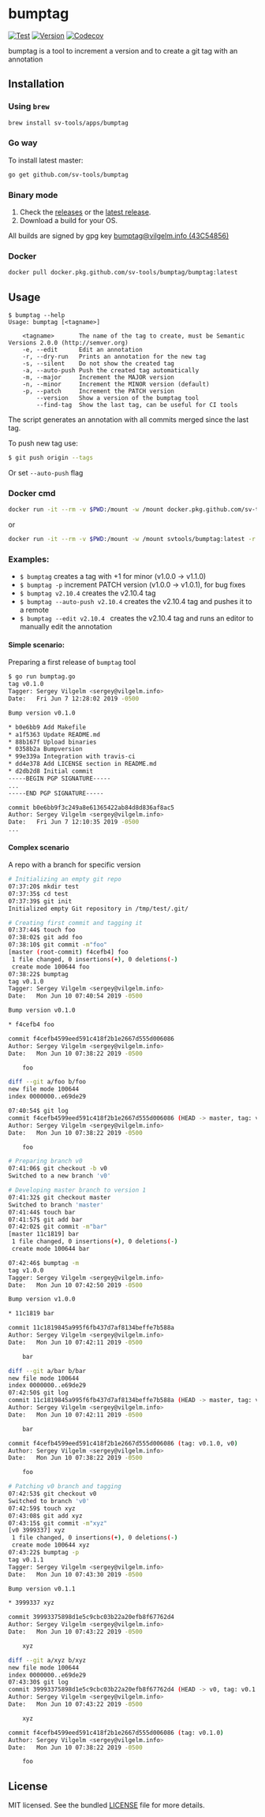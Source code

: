 # bumptag

[![Test](https://img.shields.io/github/workflow/status/sv-tools/bumptag/Test%20Master%20Branch)](https://github.com/sv-tools/bumptag/actions?query=workflow%3A%22Test+Master+Branch%22)
[![Version](https://img.shields.io/github/release/sv-tools/bumptag.svg)](https://github.com/sv-tools/bumptag/releases/)
[![Codecov](https://img.shields.io/codecov/c/github/sv-tools/bumptag)](https://codecov.io/gh/sv-tools/bumptag)

bumptag is a tool to increment a version and to create a git tag with an annotation

## Installation

### Using `brew`
```bash
brew install sv-tools/apps/bumptag
```

### Go way
To install latest master:
```bash
go get github.com/sv-tools/bumptag
```

### Binary mode

1. Check the [releases](https://github.com/sv-tools/bumptag/releases)
or the [latest release](https://github.com/sv-tools/bumptag/releases/latest).
2. Download a build for your OS.

All builds are signed by gpg key [bumptag@vilgelm.info (43C54856)](https://keys.openpgp.org/search?q=bumptag%40vilgelm.info)

### Docker
```bash
docker pull docker.pkg.github.com/sv-tools/bumptag/bumptag:latest
```

## Usage

```
$ bumptag --help
Usage: bumptag [<tagname>]

    <tagname>       The name of the tag to create, must be Semantic Versions 2.0.0 (http://semver.org)
    -e, --edit      Edit an annotation
    -r, --dry-run   Prints an annotation for the new tag
    -s, --silent    Do not show the created tag
    -a, --auto-push Push the created tag automatically
    -m, --major     Increment the MAJOR version
    -n, --minor     Increment the MINOR version (default)
    -p, --patch     Increment the PATCH version
        --version   Show a version of the bumptag tool
        --find-tag  Show the last tag, can be useful for CI tools
```

The script generates an annotation with all commits merged since the last tag.

To push new tag use:
```bash
$ git push origin --tags
```

Or set `--auto-push` flag

### Docker cmd

```bash
docker run -it --rm -v $PWD:/mount -w /mount docker.pkg.github.com/sv-tools/bumptag/bumptag:latest -r
```

or

```bash
docker run -it --rm -v $PWD:/mount -w /mount svtools/bumptag:latest -r
```

### Examples:

* ```$ bumptag``` creates a tag with +1 for minor (v1.0.0 -> v1.1.0)
* ```$ bumptag -p``` increment PATCH version (v1.0.0 -> v1.0.1), for bug fixes
* ```$ bumptag v2.10.4``` creates the v2.10.4 tag
* ```$ bumptag --auto-push v2.10.4``` creates the v2.10.4 tag and pushes it to a remote
* ```$ bumptag --edit v2.10.4 ``` creates the v2.10.4 tag and runs an editor to manually edit the annotation

#### Simple scenario:
Preparing a first release of `bumptag` tool
```bash
$ go run bumptag.go
tag v0.1.0
Tagger: Sergey Vilgelm <sergey@vilgelm.info>
Date:   Fri Jun 7 12:28:02 2019 -0500

Bump version v0.1.0

* b0e6bb9 Add Makefile
* a1f5363 Update README.md
* 88b167f Upload binaries
* 0358b2a Bumpversion
* 99e339a Integration with travis-ci
* dd4e378 Add LICENSE section in README.md
* d2db2d8 Initial commit
-----BEGIN PGP SIGNATURE-----
...
-----END PGP SIGNATURE-----

commit b0e6bb9f3c249a8e61365422ab84d8d836af8ac5
Author: Sergey Vilgelm <sergey@vilgelm.info>
Date:   Fri Jun 7 12:10:35 2019 -0500
...
```

#### Complex scenario
A repo with a branch for specific version
```bash
# Initializing an empty git repo
07:37:20$ mkdir test
07:37:35$ cd test
07:37:39$ git init
Initialized empty Git repository in /tmp/test/.git/

# Creating first commit and tagging it
07:37:44$ touch foo
07:38:02$ git add foo
07:38:10$ git commit -m"foo"
[master (root-commit) f4cefb4] foo
 1 file changed, 0 insertions(+), 0 deletions(-)
 create mode 100644 foo
07:38:22$ bumptag
tag v0.1.0
Tagger: Sergey Vilgelm <sergey@vilgelm.info>
Date:   Mon Jun 10 07:40:54 2019 -0500

Bump version v0.1.0

* f4cefb4 foo

commit f4cefb4599eed591c418f2b1e2667d555d006086
Author: Sergey Vilgelm <sergey@vilgelm.info>
Date:   Mon Jun 10 07:38:22 2019 -0500

    foo

diff --git a/foo b/foo
new file mode 100644
index 0000000..e69de29

07:40:54$ git log
commit f4cefb4599eed591c418f2b1e2667d555d006086 (HEAD -> master, tag: v0.1.0)
Author: Sergey Vilgelm <sergey@vilgelm.info>
Date:   Mon Jun 10 07:38:22 2019 -0500

    foo

# Preparing branch v0
07:41:06$ git checkout -b v0
Switched to a new branch 'v0'

# Developing master branch to version 1
07:41:32$ git checkout master
Switched to branch 'master'
07:41:44$ touch bar
07:41:57$ git add bar
07:42:02$ git commit -m"bar"
[master 11c1819] bar
 1 file changed, 0 insertions(+), 0 deletions(-)
 create mode 100644 bar

07:42:46$ bumptag -m
tag v1.0.0
Tagger: Sergey Vilgelm <sergey@vilgelm.info>
Date:   Mon Jun 10 07:42:50 2019 -0500

Bump version v1.0.0

* 11c1819 bar

commit 11c1819845a995f6fb437d7af8134beffe7b588a
Author: Sergey Vilgelm <sergey@vilgelm.info>
Date:   Mon Jun 10 07:42:11 2019 -0500

    bar

diff --git a/bar b/bar
new file mode 100644
index 0000000..e69de29
07:42:50$ git log
commit 11c1819845a995f6fb437d7af8134beffe7b588a (HEAD -> master, tag: v1.0.0)
Author: Sergey Vilgelm <sergey@vilgelm.info>
Date:   Mon Jun 10 07:42:11 2019 -0500

    bar

commit f4cefb4599eed591c418f2b1e2667d555d006086 (tag: v0.1.0, v0)
Author: Sergey Vilgelm <sergey@vilgelm.info>
Date:   Mon Jun 10 07:38:22 2019 -0500

    foo

# Patching v0 branch and tagging
07:42:53$ git checkout v0
Switched to branch 'v0'
07:42:59$ touch xyz
07:43:08$ git add xyz
07:43:15$ git commit -m"xyz"
[v0 3999337] xyz
 1 file changed, 0 insertions(+), 0 deletions(-)
 create mode 100644 xyz
07:43:22$ bumptag -p
tag v0.1.1
Tagger: Sergey Vilgelm <sergey@vilgelm.info>
Date:   Mon Jun 10 07:43:30 2019 -0500

Bump version v0.1.1

* 3999337 xyz

commit 39993375898d1e5c9cbc03b22a20efb8f67762d4
Author: Sergey Vilgelm <sergey@vilgelm.info>
Date:   Mon Jun 10 07:43:22 2019 -0500

    xyz

diff --git a/xyz b/xyz
new file mode 100644
index 0000000..e69de29
07:43:30$ git log
commit 39993375898d1e5c9cbc03b22a20efb8f67762d4 (HEAD -> v0, tag: v0.1.1)
Author: Sergey Vilgelm <sergey@vilgelm.info>
Date:   Mon Jun 10 07:43:22 2019 -0500

    xyz

commit f4cefb4599eed591c418f2b1e2667d555d006086 (tag: v0.1.0)
Author: Sergey Vilgelm <sergey@vilgelm.info>
Date:   Mon Jun 10 07:38:22 2019 -0500

    foo
```

## License

MIT licensed. See the bundled [LICENSE](LICENSE) file for more details.
